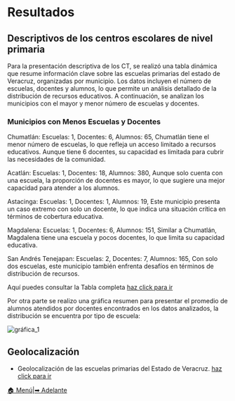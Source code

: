 # Resultados
## Descriptivos de los centros escolares de nivel primaria
Para la presentación descriptiva de los CT, se realizó una tabla dinámica que resume información clave sobre las escuelas primarias del estado de Veracruz, organizadas por municipio. Los datos incluyen el número de escuelas, docentes y alumnos, lo que permite un análisis detallado de la distribución de recursos educativos. A continuación, se analizan los municipios con el mayor y menor número de escuelas y docentes.

### Municipios con Menos Escuelas y Docentes
Chumatlán:
Escuelas: 1,
Docentes: 6,
Alumnos: 65,
Chumatlán tiene el menor número de escuelas, lo que refleja un acceso limitado a recursos educativos. Aunque tiene 6 docentes, su capacidad es limitada para cubrir las necesidades de la comunidad.

Acatlán:
Escuelas: 1,
Docentes: 18,
Alumnos: 380,
Aunque solo cuenta con una escuela, la proporción de docentes es mayor, lo que sugiere una mejor capacidad para atender a los alumnos.

Astacinga:
Escuelas: 1,
Docentes: 1,
Alumnos: 19,
Este municipio presenta un caso extremo con solo un docente, lo que indica una situación crítica en términos de cobertura educativa.

Magdalena:
Escuelas: 1,
Docentes: 6,
Alumnos: 151,
Similar a Chumatlán, Magdalena tiene una escuela y pocos docentes, lo que limita su capacidad educativa.

San Andrés Tenejapan:
Escuelas: 2,
Docentes: 7,
Alumnos: 165,
Con solo dos escuelas, este municipio también enfrenta desafíos en términos de distribución de recursos.

Aquí puedes consultar la Tabla completa [haz click para ir](https://jlso1o.github.io/datascience/proyectocd/tabla_escuelas_por_municipio)

Por otra parte se realizo una gráfica resumen para presentar el promedio de alumnos atendidos por docentes encontrados en los datos analizados, la distribución se encuentra por tipo de escuela:

![gráfica_1](https://jlso1o.github.io/datascience/proyectocd/images/alumnos_por_docente.png)


## Geolocalización
- Geolocalización de las escuelas primarias del Estado de Veracruz. [haz click para ir](https://jlso1o.github.io/datascience/proyectocd/mapa_geoposicion_cluster.html)

[🏠 Menú](README.md)|[➡ Adelante](conclusiones.md)
